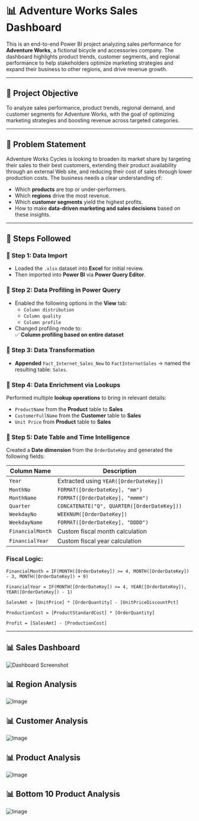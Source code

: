 # 📊 Adventure Works Sales Dashboard

This is an end-to-end Power BI project analyzing sales performance for **Adventure Works**, a fictional bicycle and accessories company. The dashboard highlights product trends, customer segments, and regional performance to help stakeholders optimize marketing strategies and expand their business to other regions, and drive revenue growth.



---

## 🎯 Project Objective

To analyze sales performance, product trends, regional demand, and customer segments for Adventure Works, with the goal of optimizing marketing strategies and boosting revenue across targeted categories.

---

## 🧩 Problem Statement

Adventure Works Cycles is looking to broaden its market share by targeting their sales to their best customers, extending their product availability through an external Web site, and reducing their cost of sales through lower production costs. 
The business needs a clear understanding of:
- Which **products** are top or under-performers.
- Which **regions** drive the most revenue.
- Which **customer segments** yield the highest profits.
- How to make **data-driven marketing and sales decisions** based on these insights.

---

## 🚀 Steps Followed

### 🔹 Step 1: Data Import
- Loaded the `.xlsx` dataset into **Excel** for initial review.
- Then imported into **Power BI** via **Power Query Editor**.

### 🔹 Step 2: Data Profiling in Power Query
- Enabled the following options in the **View** tab:
  - `Column distribution`
  - `Column quality`
  - `Column profile`
- Changed profiling mode to:  
  ✅ **Column profiling based on entire dataset**

### 🔹 Step 3: Data Transformation
- **Appended** `Fact_Internet_Sales_New` to `FactInternetSales` → named the resulting table: `Sales`.

### 🔹 Step 4: Data Enrichment via Lookups
Performed multiple **lookup operations** to bring in relevant details:
- `ProductName` from the **Product** table to **Sales**
- `CustomerFullName` from the **Customer** table to **Sales**
- `Unit Price` from **Product** table to **Sales**

### 🔹 Step 5: Date Table and Time Intelligence
Created a **Date dimension** from the `OrderDateKey` and generated the following fields:

| Column Name | Description |
|-------------|-------------|
| `Year` | Extracted using `YEAR([OrderDateKey])` |
| `MonthNo` | `FORMAT([OrderDateKey], "mm")` |
| `MonthName` | `FORMAT([OrderDateKey], "mmmm")` |
| `Quarter` | `CONCATENATE("Q", QUARTER([OrderDateKey]))` |
| `WeekdayNo` | `WEEKNUM([OrderDateKey])` |
| `WeekdayName` | `FORMAT([OrderDateKey], "DDDD")` |
| `FinancialMonth` | Custom fiscal month calculation |
| `FinancialYear` | Custom fiscal year calculation |

### Fiscal Logic:
```DAX
FinancialMonth = IF(MONTH([OrderDateKey]) >= 4, MONTH([OrderDateKey]) - 3, MONTH([OrderDateKey]) + 9)

FinancialYear = IF(MONTH([OrderDateKey]) >= 4, YEAR([OrderDateKey]), YEAR([OrderDateKey]) - 1)

SalesAmt = [UnitPrice] * [OrderQuantity] - [UnitPriceDiscountPct]

ProductionCost = [ProductStandardCost] * [OrderQuantity]

Profit = [SalesAmt] - [ProductionCost]

```
---

## 📊 Sales Dashboard
![Dashboard Screenshot](https://github.com/user-attachments/assets/392d7d0b-531d-4b52-bc95-fc340f5f7086)

## 📊 Region Analysis 
![Image](https://github.com/user-attachments/assets/f8f72080-1289-4d94-9b6c-efac43ec08f8)

## 📊 Customer Analysis 
![Image](https://github.com/user-attachments/assets/8a8eb97d-d2c9-4337-b893-65a003766ff1)

## 📊 Product Analysis 
![Image](https://github.com/user-attachments/assets/0b301dfe-f8f9-4800-aa68-b98983fffbe6)

## 📊 Bottom 10 Product Analysis 
![Image](https://github.com/user-attachments/assets/76ca5dde-e21a-42ba-b1c3-75a2399126c8)
